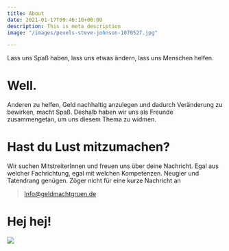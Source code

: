 ```yaml
---
title: About
date: 2021-01-17T09:46:10+00:00
description: This is meta description
image: "/images/pexels-steve-johnson-1070527.jpg"

---
```

Lass uns Spaß haben, lass uns etwas ändern, lass uns Menschen helfen. 

# Well.

Anderen zu helfen, Geld nachhaltig anzulegen und dadurch Veränderung zu bewirken, macht Spaß. Deshalb haben wir uns als Freunde zusammengetan, um uns diesem Thema zu widmen. 

# Hast du Lust mitzumachen?

Wir suchen MitstreiterInnen und freuen uns über deine Nachricht. Egal aus welcher Fachrichtung, egal mit welchen Kompetenzen. Neugier und Tatendrang genügen. Zöger nicht für eine kurze Nachricht an

> Info@geldmachtgruen.de

# Hej hej!

![](/images/pexels-eberhard-grossgasteiger-2088167-landscape.jpg)